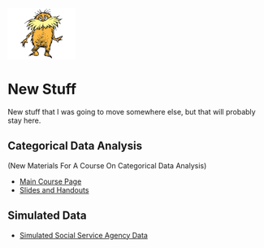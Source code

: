 <img src="lorax.png" height = "100">

# New Stuff

New stuff that I was going to move somewhere else, but that will probably stay here.

## Categorical Data Analysis 

(New Materials For A Course On Categorical Data Analysis)

* [Main Course Page](https://agrogan1.github.io/newstuff/categorical/)
* [Slides and Handouts](https://agrogan1.github.io/newstuff/categorical/README.html)

## Simulated Data

* [Simulated Social Service Agency Data](./social-service-agency)







